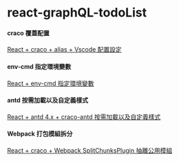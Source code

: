 # react-graphQL-todoList

#### craco 覆蓋配置

[React + craco + alias + Vscode 配置設定](https://hackmd.io/@yellow/S1mlj0yCK)

#### env-cmd 指定環境變數

[React + env-cmd 指定環境變數](https://hackmd.io/@yellow/S1xr1meRt)

#### antd 按需加載以及自定義樣式

[React + antd 4.x + craco-antd 按需加載以及自定義樣式](https://hackmd.io/@yellow/rk464Al0K)

#### Webpack 打包模組拆分

[React + craco + Webpack SplitChunksPlugin 抽離公用模組](https://hackmd.io/@yellow/SJHQfoUCF)
